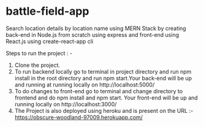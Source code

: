 # battle-field-app

Search location details by location name using MERN Stack by creating back-end in Node.js from scratch using express and front-end using React.js using create-react-app cli
 
Steps to run the project : - 
1. Clone the project.
2. To run backend locally go to terminal in project directory and run npm install in the root directory and run npm start.Your back-end will be up and running at running locally on http://localhost:5000/
3. To do changes to front-end go to terminal and change directory to frontend and do npm install and npm start. Your front-end will be up and running locally on http://localhost:3000/     
4. The Project is also deployed using heroku and is present on the URL :- https://obscure-woodland-97009.herokuapp.com/




